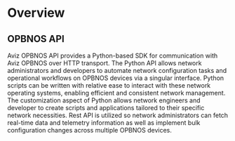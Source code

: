 # Overview

## OPBNOS API

Aviz OPBNOS API provides a Python-based SDK for communication with Aviz OPBNOS over HTTP transport. The Python API allows network administrators and developers to automate network configuration tasks and operational workflows on OPBNOS devices via a singular interface. Python scripts can be written with relative ease to interact with these network operating systems, enabling efficient and consistent network management. The customization aspect of Python allows network engineers and developer to create scripts and applications tailored to their specific network necessities. Rest API is utilized so network administrators can fetch real-time data and telemetry information as well as implement bulk configuration changes across multiple OPBNOS devices. 
